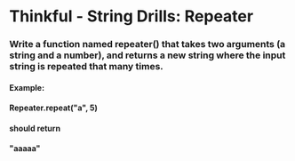 # Thinkful - String Drills: Repeater

### Write a function named repeater() that takes two arguments (a string and a number), and returns a new string where the input string is repeated that many times.

#### Example:

#### Repeater.repeat("a", 5)
#### should return
#### "aaaaa"
